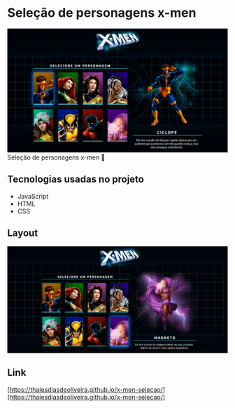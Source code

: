 # Seleção de personagens x-men
![portifólio](./src/imagens/capa.png)
Seleção de personagens x-men 🤍

## Tecnologias usadas no projeto
- JavaScript
- HTML
- CSS

## Layout
![gif do projeto](./src/imagens/x-mengif.gif)

## Link
[https://thalesdiasdeoliveira.github.io/x-men-selecao/](https://thalesdiasdeoliveira.github.io/x-men-selecao/)

